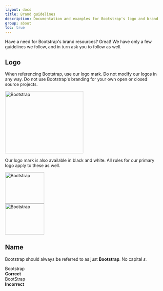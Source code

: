 ```yaml
---
layout: docs
title: Brand guidelines
description: Documentation and examples for Bootstrap's logo and brand usage guidelines.
group: about
toc: true
---
```


Have a need for Bootstrap's brand resources? Great! We have only a few guidelines we follow, and in turn ask you to follow as well.

## Logo

When referencing Bootstrap, use our logo mark. Do not modify our logos in any way. Do not use Bootstrap's branding for your own open or closed source projects.

<div class="bd-brand-item px-2 py-5 mb-3 border rounded-3">
  <img class="d-block img-fluid mx-auto" src="/docs/{{< param docs_version >}}/assets/brand/bootstrap-logo.svg" alt="Bootstrap" width="256" height="204">
</div>

Our logo mark is also available in black and white. All rules for our primary logo apply to these as well.

<div class="bd-brand-logos d-sm-flex text-center bg-light rounded-3 overflow-hidden w-100 mb-3">
  <div class="bd-brand-item w-100 px-2 py-5">
    <img src="/docs/{{< param docs_version >}}/assets/brand/bootstrap-logo-black.svg" alt="Bootstrap" width="128" height="102" loading="lazy"> 
  </div>
  <div class="bd-brand-item w-100 px-2 py-5 inverse">
    <img src="/docs/{{< param docs_version >}}/assets/brand/bootstrap-logo-white.svg" alt="Bootstrap" width="128" height="102" loading="lazy">
  </div>
</div>

## Name

Bootstrap should always be referred to as just **Bootstrap**. No capital _s_.

<div class="bd-brand-logos d-sm-flex text-center border rounded-3 overflow-hidden w-100 mb-3">
  <div class="bd-brand-item w-100 px-2 py-5">
    <div class="h3">Bootstrap</div>
    <strong class="text-success">Correct</strong>
  </div>
  <div class="bd-brand-item w-100 px-2 py-5">
    <div class="h3 text-body-secondary">BootStrap</div>
    <strong class="text-danger">Incorrect</strong>
  </div>
</div>
